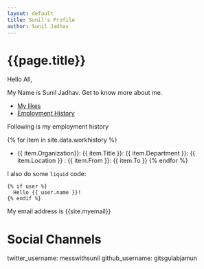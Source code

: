 ```yaml
---
layout: default
title: Sunil's Profile
author: Sunil Jadhav
---
```


# {{page.title}}

Hello All,

My Name is Sunil Jadhav. Get to know more about me.

-  [My likes](./topics/Hobbies)
-  [Employment History](./topics/history)


Following is my employment history

{% for item in site.data.workhistory %}
- {{ item.Organization}}: {{ item.Title }}: {{ item.Department }}: {{ item.Location }}
: {{ item.From }}: {{ item.To }}
{% endfor %}



I also do some `liquid` code:

```
{% if user %}
  Hello {{ user.name }}!
{% endif %}
```


My email address is {{site.myemail}}

# Social Channels

twitter_username: messwithsunil
github_username: gitsgulabjamun
